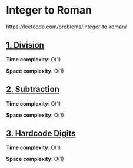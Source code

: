 #  Integer to Roman

https://leetcode.com/problems/integer-to-roman/

## [1. Division ](des1)
**Time complexity**: O(1)

**Space complexity**: O(1)

## [2. Subtraction ](des2)
**Time complexity**: O(1)

**Space complexity**: O(1)

## [3. Hardcode Digits ](des3)
**Time complexity**: O(1)

**Space complexity**: O(1)


